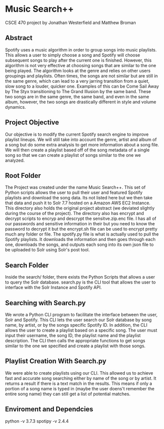 # Music Search++
CSCE 470 project by Jonathan Westerfield and Matthew Broman

## Abstract
Spotify uses a music algorithm in order to group songs into music
playlists. This allows a user to simply choose a song and Spotify will
choose subsequent songs to play after the current one is finished.
However, this algorithm is not very effective at choosing songs that are
similar to the one being played. The algorithm looks at the genre and
relies on other users groupings and playlists. Often times, the songs
are not similar but are still in the same genre, which can lead to a
very jarring transition from a quiet, slow song to a louder, quicker
one. Examples of this can be Come Sail Away by The Styx transitioning to
The Grand Illusion by the same band. These two songs are in the same
genre, the same band, and even in the same album, however, the two songs
are drastically different in style and volume dynamics.

## Project Objective
Our objective is to modify the current Spotify search engine to improve 
playlist lineups. We will still take into account the genre, artist and 
album of a song but do some extra analysis to get more information about 
a song file. We will then create a playlist based off of the song 
metadata of a single song so that we can create a playlist of songs 
similar to the one we analyzed.

## Root Folder
The Project was created under the name Music Search++. This set of Python scripts allows the user to
pull their user and featured Spotify playlists and download the song data. Its not listed here but
we then take that data and push it to Solr 7.7 hosted on a Amazon AWS EC2 Instance. This directory 
also holds the original project abstract (we deviated slightly during the course of the project).
The directory also has encrypt and decrypt scripts to encryp and descrypt the sensitve.zip.enc
file. I has all of our passwords and sensitive information in their but you need to know the
password to decrypt it but the encrypt.sh file can be used to encrypt pretty much any folder or file.
The spotify.py file is what is actually used to pull the Spotify playlists. It downloads the information
and then goes through each one, downloads the songs, and outputs each song into its own json file
to be uploaded to Solr using Solr's post tool.

## Search Folder
Inside the search/ folder, there exists the Python Scripts that allows a user to query the Solr database.
search.py is the CLI tool that allows the user to interface with the Solr Instance and Spotify API.

## Searching with Search.py
We wrote a Python CLI program to facilitate the interface between the user, Solr and Spotify. This CLI 
lets the user search our Solr database by song name, by artist, or by the songs specific Spotify ID. In 
addition, the CLI allows the user to create a playlist based on a specific song. The user must input 
their username, the song ID, the playlist name and the playlist description. The CLI then calls the 
appropriate functions to get songs similar to the one we specified and create a playlist with those songs.

## Playlist Creation With Search.py
We were able to create playlists using our CLI. This allowed us to achieve fast and accurate song 
searching either by name of the song or by artist. It returns a result if there is a text match in the 
results. This means if only a portion of a song name is typed in (maybe the user doens't remember the 
entire song name) they can still get a list of potential matches.

## Enviroment and Dependcies 
python -v 3.7.3
spotipy -v 2.4.4
